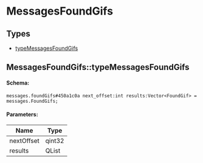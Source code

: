 # MessagesFoundGifs

## Types

* [typeMessagesFoundGifs](#messagesfoundgifstypemessagesfoundgifs)

## MessagesFoundGifs::typeMessagesFoundGifs

#### Schema:

`messages.foundGifs#450a1c0a next_offset:int results:Vector<FoundGif> = messages.FoundGifs;`

#### Parameters:

|Name|Type|
|----|----|
|nextOffset|qint32|
|results|QList<FoundGif>|

